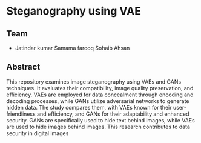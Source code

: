 # Steganography using VAE
  ## Team
  * Jatindar kumar
  Samama farooq
  Sohaib Ahsan
  ## Abstract
  This repository examines image steganography using VAEs and GANs techniques. It evaluates their compatibility, image quality preservation, and efficiency. VAEs are employed for data concealment through encoding and decoding processes, while GANs utilize adversarial networks to generate hidden data. The study compares them, with VAEs known for their user-friendliness and efficiency, and GANs for their adaptability and enhanced security. GANs are specifically used to hide text behind images, while VAEs are used to hide images behind images. This research contributes to data security in digital images
